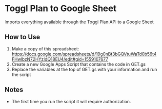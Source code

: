 # Toggl Plan to Google Sheet
Imports everything available through the Toggl Plan API to a Google Sheet

## How to Use
1. Make a copy of this spreadsheet: https://docs.google.com/spreadsheets/d/19g0nBt3bGQVtuWaTd0b56t4FHwlbzN72HYzIdQ18EU4/edit#gid=1559107677
2. Create a new Google Apps Script that contains the code in GET.gs
3. Replace the variables at the top of GET.gs with your information and run the script

## Notes
- The first time you run the script it will require authorization. 
